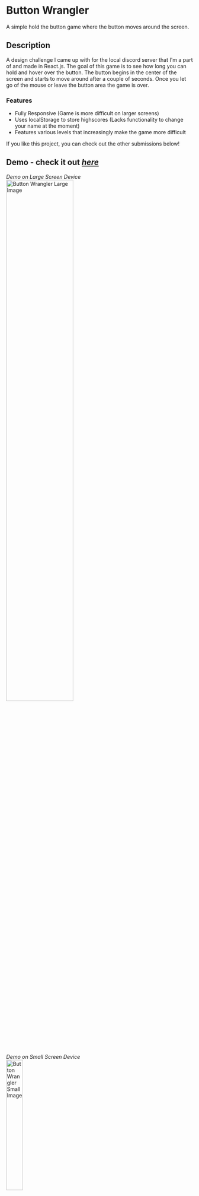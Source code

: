 # Button Wrangler

A simple hold the button game where the button moves around the screen. 


## Description

A design challenge I came up with for the local discord server that I'm a part of and made in React.js. The goal of this game is to see how long you can hold and hover over the button. The button begins in the center of the screen and starts to move around after a couple of seconds. Once you let go of the mouse or leave the button area the game is over.

### Features
  - Fully Responsive (Game is more difficult on larger screens)
  - Uses localStorage to store highscores (Lacks functionality to change your name at the moment)
  - Features various levels that increasingly make the game more difficult

If you like this project, you can check out the other submissions below!

## Demo - check it out [*here*](https://merry-unicorn-c978d5.netlify.app)

*Demo on Large Screen Device*  
<img src="/src/assets/buttonwrangler-github.gif" alt="Button Wrangler Large Image" width="60%" />

*Demo on Small Screen Device*  
<img src="/src/assets/buttonwrangler-github-small.gif" alt="Button Wrangler Small Image" width="30%" />



## Roadmap (Goals and ToDos)

Goals:
  - Add more rounds to the game ( Distractions, level up the speed, etc.)

ToDos
  - Change player names after they finish playing.

Known Issues:
  - Since phones and tablets use the touch events there isn't a way to track whether the user's finger is on the button. I'd like to see if I can address this in the future.
 
## My Design Process

I kept the design pretty simple for this game. All of the button movements are done with CSS classes and I change the class randomly via useState.
I had trouble with the hold button event maintaining state but I discovered that useRef is more applicable since it maintains its value regardless of where you call it. Other than that, I mostly winged the design with the colors coming from a color generator, [Coolors.co](https://coolors.co)


## Acknowledgements

 - [README Generated with readme.so](https://readme.so/editor)

## My Partners in Crime

Check out these other awesome creators I worked with!

-- Will Update Later --
